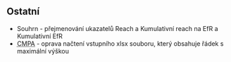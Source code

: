 ﻿---
categories: [fenix]
layout: fenix
---

## Ostatní
<ul>
<li>Souhrn - přejmenování ukazatelů Reach a Kumulativní reach na EfR a Kumulativní EfR</li>
<li><abbr title="Crossmediální postanalýza">CMPA</abbr> - oprava načtení vstupního xlsx souboru, který obsahuje řádek s maximální výškou</li>
</ul>